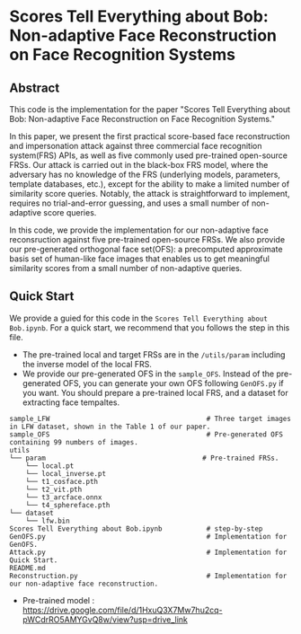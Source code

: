 # Scores Tell Everything about Bob: Non-adaptive Face Reconstruction on Face Recognition Systems


## Abstract
This code is the implementation for the paper "Scores Tell Everything about Bob: Non-adaptive Face Reconstruction on Face Recognition Systems."

In this paper, we present the first practical score-based face reconstruction and impersonation attack against three commercial face recognition system(FRS) APIs, as well as five commonly used pre-trained open-source FRSs. Our attack is carried out in the black-box FRS model, where the adversary has no knowledge of the FRS (underlying models, parameters, template databases, etc.), except for the ability to make a limited number of similarity score queries. Notably, the attack is straightforward to implement, requires no trial-and-error guessing, and uses a small number of non-adaptive score queries.

In this code, we provide the implementation for our non-adaptive face reconsruction against five pre-trained open-source FRSs. We also provide our pre-generated orthogonal face set(OFS): a precomputed approximate basis set of human-like face images that enables us to get meaningful similarity scores from a small number of non-adaptive queries.


## Quick Start
We provide a guied for this code in the `Scores Tell Everything about Bob.ipynb`. 
For a quick start, we recommend that you follows the step in this file.

- The pre-trained local and target FRSs are in the `/utils/param` including the inverse model of the local FRS.
- We provide our pre-generated OFS in the `sample_OFS`. Instead of the pre-generated OFS, you can generate your own OFS following `GenOFS.py` if you want. You should prepare a pre-trained local FRS, and a dataset for extracting face tempaltes. 

```
sample_LFW                                       # Three target images in LFW dataset, shown in the Table 1 of our paper.
sample_OFS                                       # Pre-generated OFS containing 99 numbers of images.
utils
└── param                                       # Pre-trained FRSs.  
    └── local.pt
    └── local_inverse.pt
    └── t1_cosface.pth
    └── t2_vit.pth
    └── t3_arcface.onnx
    └── t4_sphereface.pth
└── dataset
    └── lfw.bin
Scores Tell Everything about Bob.ipynb           # step-by-step
GenOFS.py                                        # Implementation for GenOFS.
Attack.py                                        # Implementation for Quick Start.
README.md
Reconstruction.py                                # Implementation for our non-adaptive face reconstruction.
```

- Pre-trained model : https://drive.google.com/file/d/1HxuQ3X7Mw7hu2cq-pWCdrRO5AMYGvQ8w/view?usp=drive_link
